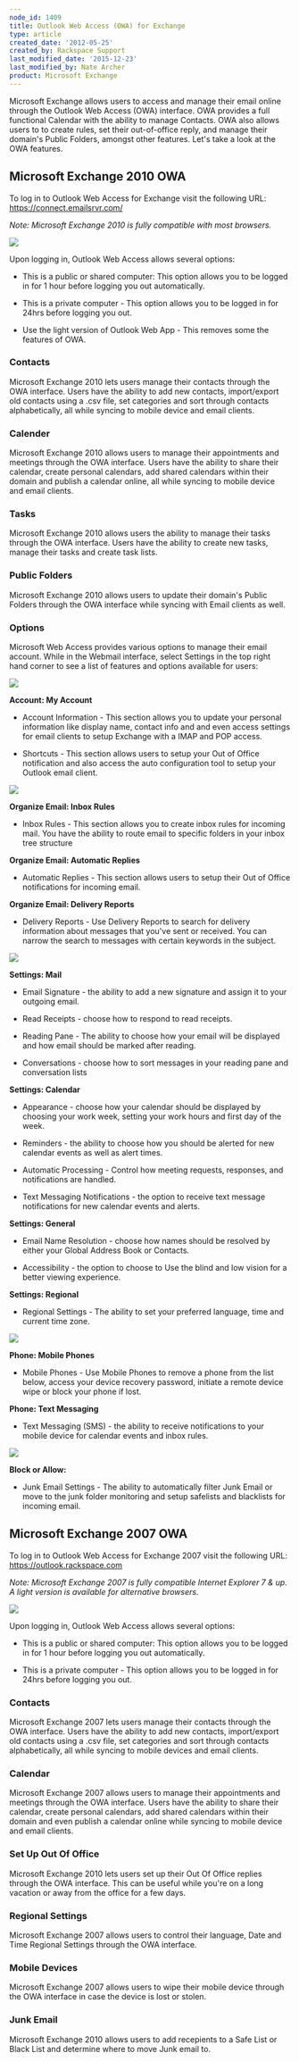 ```yaml
---
node_id: 1409
title: Outlook Web Access (OWA) for Exchange
type: article
created_date: '2012-05-25'
created_by: Rackspace Support
last_modified_date: '2015-12-23'
last_modified_by: Nate Archer
product: Microsoft Exchange
---
```


<span><span><span>Microsoft Exchange allows users to access and manage
their email online through the Outlook Web Access (OWA) interface. OWA
provides a full functional Calendar with the ability to manage Contacts.
OWA also allows users to to create rules, set their out-of-office reply,
and manage their domain's Public Folders, amongst other features. Let's
take a look at the OWA features.</span></span></span>

<span><span><span><span>Microsoft Exchange 2010 OWA</span></span></span></span>
-------------------------------------------------------------------------------

<span><span><span>To log in to Outlook Web Access for Exchange visit the
following
URL: </span></span></span><span><span><span><https://connect.emailsrvr.com/></span></span></span>

<span>*<span><span>Note: Microsoft Exchange 2010 is fully compatible
with most browsers.</span></span>*</span>

<div>



</div>

![](http://c15048056.r56.cf2.rackcdn.com/2.png)

<div>



</div>

<span><span><span>Upon logging in, Outlook Web Access allows several
options:</span></span></span>

-   <span><span><span>This is a public or shared computer: This option
    allows you to be logged in for 1 hour before logging you
    out automatically.</span></span></span>

-   <span><span><span>This is a private computer - This option allows
    you to be logged in for 24hrs before logging
    you out.</span></span></span>

-   <span><span><span>Use the light version of Outlook Web App - This
    removes some the features of OWA.</span></span></span>

### <span><span><span><span>Contacts</span></span></span></span>

<span><span><span>Microsoft Exchange 2010 lets users manage their
contacts through the OWA interface. Users have the ability to add new
contacts, import/export old contacts using a .csv file, set categories
and sort through contacts alphabetically, all while syncing to mobile
device and email clients.</span></span></span>

### <span><span><span><span>Calender</span></span></span></span>

<span><span><span>Microsoft Exchange 2010 allows users to manage their
appointments and meetings through the OWA interface. Users have the
ability to share their calendar, create personal calendars, add shared
calendars within their domain and publish a calendar online, all while
syncing to mobile device and email clients.</span></span></span>

<div>

### <span><span><span><span><span>Tasks</span></span></span></span></span>

<span><span><span><span>Microsoft Exchange 2010 allows users the ability
to manage their tasks through the OWA interface. Users have the ability
to create new tasks, manage their tasks and create task
lists.</span></span></span></span>

</div>

### <span><span><span><span>Public Folders</span></span></span></span>

<span><span><span>Microsoft Exchange 2010 allows users to update their
domain's Public Folders through the OWA interface while syncing with
Email clients as well.</span></span></span>

### <span><span><span><span>Options</span></span></span></span>

<span><span><span>Microsoft Web Access provides various options to
manage their email account. While in the Webmail interface, select
Settings in the top right hand corner to see a list of features and
options available for users:</span></span></span>



![](http://c15048056.r56.cf2.rackcdn.com/OWA1.png)

<div>



</div>

<span><span><span>**Account: My Account**</span></span></span>

-   <span><span><span>Account Information - This section allows you to
    update your personal information like display name, contact info and
    and even access settings for email clients to setup Exchange with a
    IMAP and POP access.</span></span></span>

<!-- -->

-   <span><span><span>Shortcuts - This section allows users to setup
    your Out of Office notification and also access the auto
    configuration tool to setup your Outlook
    email client.</span></span></span>



![](http://c15048056.r56.cf2.rackcdn.com/OWA2.png)



<span><span><span>**Organize Email: Inbox Rules**</span></span></span>

-   <span><span><span>Inbox Rules - This section allows you to create
    inbox rules for incoming mail. You have the ability to route email
    to specific folders in your inbox tree
    structure </span></span></span>

<span><span><span>**Organize Email: Automatic
Replies**</span></span></span>

-   <span><span><span>Automatic Replies - This section allows users to
    setup their Out of Office notifications for
    incoming email.</span></span></span>

<span><span><span>**Organize Email: Delivery
Reports**</span></span></span>

-   <span><span><span>Delivery Reports - Use Delivery Reports to search
    for delivery information about messages that you've sent
    or received. You can narrow the search to messages with certain
    keywords in the subject.</span></span></span>



![](http://c15048056.r56.cf2.rackcdn.com/OWA3.png)



**<span><span><span>Settings: Mail</span></span></span>**

-   <span><span><span>Email Signature - the ability to add a new
    signature and assign it to your outgoing email.</span></span></span>

<!-- -->

-   <span><span><span>Read Receipts - choose how to respond to
    read receipts.</span></span></span>

<!-- -->

-   <span><span><span>Reading Pane - The ability to choose how your
    email will be displayed and how email should be marked
    after reading.</span></span></span>

<!-- -->

-   <span><span><span>Conversations - choose how to sort messages in
    your reading pane and conversation lists </span></span></span>

**<span><span><span>Settings: Calendar</span></span></span>**

-   <span><span><span>Appearance - choose how your calendar should be
    displayed by choosing your work week, setting your work hours and
    first day of the week.</span></span></span>

<!-- -->

-   <span><span><span>Reminders - the ability to choose how you should
    be alerted for new calendar events as well as
    alert times.</span></span></span>

<!-- -->

-   <span><span><span>Automatic Processing - Control how meeting
    requests, responses, and notifications
    are handled.</span></span></span>

<!-- -->

-   <span><span><span>Text Messaging Notifications - the option to
    receive text message notifications for new calendar events
    and alerts.</span></span></span>

**<span><span><span>Settings: General</span></span></span>**

-   <span><span><span>Email Name Resolution - choose how names should be
    resolved by either your Global Address Book
    or Contacts.</span></span></span>

<!-- -->

-   <span><span><span>Accessibility -  the option to choose to Use the
    blind and low vision for a better
    viewing experience.</span></span></span>

**<span><span><span>Settings: Regional</span></span></span>**

-   <span><span><span>Regional Settings - The ability to set your
    preferred language, time and current time zone.</span></span></span>



![](http://c15048056.r56.cf2.rackcdn.com/OWA4.png)



<span>**<span><span>Phone: Mobile Phones</span></span>**</span>

-   <span><span><span>Mobile Phones - Use Mobile Phones to remove a
    phone from the list below, access your device recovery password,
    initiate a remote device wipe or block your phone
    if lost.</span></span></span>



**<span><span><span>Phone: Text Messaging</span></span></span>**

-   <span><span><span>Text Messaging (SMS) - the ability to receive
    notifications to your mobile device for calendar events and
    inbox rules.</span></span></span>



![](http://c15048056.r56.cf2.rackcdn.com/OWA5.png)



**<span><span><span>Block or Allow:</span></span></span>**

-   <span><span><span>Junk Email Settings - The ability to automatically
    filter Junk Email or move to the junk folder monitoring and setup
    safelists and blacklists for incoming email.</span></span></span>



<span><span><span><span>Microsoft Exchange 2007 OWA</span></span></span></span>
-------------------------------------------------------------------------------

<div>

<span><span><span><span>To log in to Outlook Web Access for Exchange
2007 visit the following URL:
</span></span></span></span><span><span><span>[<span>https://outlook.rackspace.com</span>](https://outlook.rackspace.com)</span></span></span>

<span><span>*<span><span>Note: Microsoft Exchange 2007 is fully
compatible Internet Explorer 7 & up. A light version is available for
alternative browsers. </span></span>*</span></span>



![](http://c15048056.r56.cf2.rackcdn.com/OWA.png)



</div>

<div>

<span><span><span><span>Upon logging in, Outlook Web Access allows
several options:</span></span></span></span>

-   <span><span><span><span>This is a public or shared computer: This
    option allows you to be logged in for 1 hour before logging you
    out automatically.</span></span></span></span>

-   <span><span><span><span>This is a private computer - This option
    allows you to be logged in for 24hrs before logging
    you out.</span></span></span></span>



<div>

### <span><span><span><span><span>Contacts</span></span></span></span></span>

<span><span><span><span>Microsoft Exchange 2007 lets users manage their
contacts through the OWA interface. Users have the ability to add new
contacts, import/export old contacts using a .csv file, set categories
and sort through contacts alphabetically, all while syncing to mobile
devices and email clients.</span></span></span></span>

### <span><span><span><span>Calendar</span></span></span></span>

<span><span><span><span>Microsoft Exchange 2007 allows users to manage
their appointments and meetings through the OWA interface. Users have
the ability to share their calendar, create personal calendars, add
shared calendars within their domain and even publish a calendar online
while syncing to mobile device and email
clients.</span></span></span></span>

### <span><span><span><span>Set Up Out Of Office</span></span></span></span>

<span><span><span><span>Microsoft Exchange 2010 lets users set up their
Out Of Office replies through the OWA interface. This can be useful
while you're on a long vacation or away from the office for a few
days.</span></span></span></span>

<div>

### <span><span><span><span><span>Regional Settings</span></span></span></span></span>

<span><span><span><span>Microsoft Exchange 2007 allows users to control
their language, Date and Time Regional Settings through the OWA
interface.</span></span></span></span>

### <span><span><span><span>Mobile Devices</span></span></span></span>

<span><span><span><span>Microsoft Exchange 2007 allows users to wipe
their mobile device through the OWA interface in case the device is lost
or stolen.</span></span></span></span>

### <span><span><span><span><span>Junk Email</span></span></span></span></span>

<span><span><span>Microsoft Exchange 2010 allows users to add recepients
to a Safe List or Black List and determine where to move Junk email
to.</span></span></span><span><span><span> </span></span></span>

</div>

</div>

</div>


